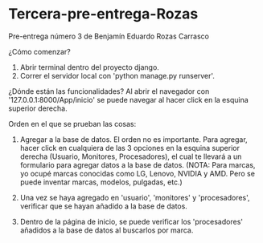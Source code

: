 # Tercera-pre-entrega-Rozas
Pre-entrega número 3 de Benjamín Eduardo Rozas Carrasco

¿Cómo comenzar?
1. Abrir terminal dentro del proyecto django.
2. Correr el servidor local con 'python manage.py runserver'.

¿Dónde están las funcionalidades?
Al abrir el navegador con '127.0.0.1:8000/App/inicio' se puede navegar al hacer click en la esquina superior derecha.

Orden en el que se prueban las cosas:
1. Agregar a la base de datos. El orden no es importante. Para agregar, hacer click en cualquiera de las 3 opciones en la esquina superior derecha (Usuario, Monitores, Procesadores), el cual te llevará a un formulario para agregar datos a la base de datos. (NOTA: Para marcas, yo ocupé marcas conocidas como LG, Lenovo, NVIDIA y AMD. Pero se puede inventar marcas, modelos, pulgadas, etc.)

2. Una vez se haya agregado en 'usuario', 'monitores' y 'procesadores', verificar que se hayan añadido a la base de datos.

3. Dentro de la página de inicio, se puede verificar los 'procesadores' añadidos a la base de datos al buscarlos por marca.